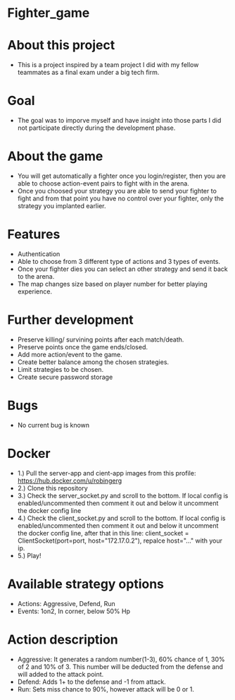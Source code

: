 # Fighter_game

# About this project
 - This is a project inspired by a team project I did with
   my fellow teammates as a final exam under a big tech firm.

# Goal
 - The goal was to imporve myself and have insight into those parts
   I did not participate directly during the development phase.

# About the game
 - You will get automatically a fighter once you login/register,
   then you are able to choose action-event pairs to fight with in the arena.
 - Once you choosed your strategy you are able to send your fighter to fight
   and from that point you have no control over your fighter, only the strategy you implanted earlier.

# Features
 - Authentication
 - Able to choose from 3 different type of actions and 3 types of events.
 - Once your fighter dies you can select an other strategy and send it back to the arena.
 - The map changes size based on player number for better playing experience.

# Further development
 - Preserve killing/ survining points after each match/death.
 - Preserve points once the game ends/closed.
 - Add more action/event to the game.
 - Create better balance among the chosen strategies.
 - Limit strategies to be chosen.
 - Create secure password storage

# Bugs
 - No current bug is known

# Docker
 - 1.) Pull the server-app and cient-app images from this profile: https://hub.docker.com/u/robingerg
 - 2.) Clone this repository
 - 3.) Check the server_socket.py and scroll to the bottom. If local config is enabled/uncommented then comment it out and below it uncomment the docker config line
 - 4.) Check the client_socket.py and scroll to the bottom. If local config is enabled/uncommented then comment it out and below it uncomment the docker config line, after that in this line: client_socket = ClientSocket(port=port, host="172.17.0.2"), repalce host="..." with your ip.
 - 5.) Play!

# Available strategy options
 - Actions: Aggressive, Defend, Run
 - Events: 1on2, In corner, below 50% Hp

# Action description
 - Aggressive: It generates a random number(1-3), 60% chance of 1, 30% of 2 and 10% of 3. This number will be deducted from the defense and will added to the attack point.
 - Defend: Adds 1+ to the defense and -1 from attack.
 - Run: Sets miss chance to 90%, however attack will be 0 or 1.
